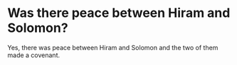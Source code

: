 # Was there peace between Hiram and Solomon?

Yes, there was peace between Hiram and Solomon and the two of them made a covenant.
